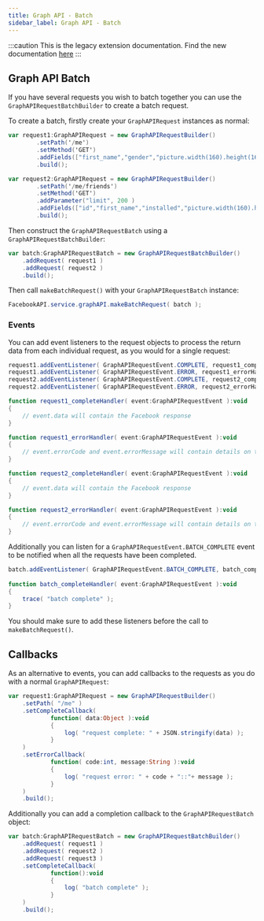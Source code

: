 ```yaml
---
title: Graph API - Batch
sidebar_label: Graph API - Batch
---
```


:::caution
This is the legacy extension documentation. Find the new documentation [here](../facebookapi/)
:::

## Graph API Batch

If you have several requests you wish to batch together you can use the `GraphAPIRequestBatchBuilder` to create a batch request.

To create a batch, firstly create your `GraphAPIRequest` instances as normal:

```actionscript
var request1:GraphAPIRequest = new GraphAPIRequestBuilder()
		.setPath('/me')
		.setMethod('GET')
		.addFields(["first_name","gender","picture.width(160).height(160)" ])
		.build();

var request2:GraphAPIRequest = new GraphAPIRequestBuilder()
		.setPath('/me/friends')
		.setMethod('GET')
		.addParameter("limit", 200 )
		.addFields(["id","first_name","installed","picture.width(160).height(160)" ])
		.build();
```

Then construct the `GraphAPIRequestBatch` using a `GraphAPIRequestBatchBuilder`:


```actionscript
var batch:GraphAPIRequestBatch = new GraphAPIRequestBatchBuilder()
	.addRequest( request1 )
	.addRequest( request2 )
	.build();
```

Then call `makeBatchRequest()` with your `GraphAPIRequestBatch` instance:

```actionscript
FacebookAPI.service.graphAPI.makeBatchRequest( batch );
```


### Events

You can add event listeners to the request objects to process the return data from each individual request, as you would for a single request:

```actionscript
request1.addEventListener( GraphAPIRequestEvent.COMPLETE, request1_completeHandler );
request1.addEventListener( GraphAPIRequestEvent.ERROR, request1_errorHandler );
request2.addEventListener( GraphAPIRequestEvent.COMPLETE, request2_completeHandler );
request2.addEventListener( GraphAPIRequestEvent.ERROR, request2_errorHandler );

function request1_completeHandler( event:GraphAPIRequestEvent ):void 
{
	// event.data will contain the Facebook response
}

function request1_errorHandler( event:GraphAPIRequestEvent ):void 
{
	// event.errorCode and event.errorMessage will contain details on the error
}

function request2_completeHandler( event:GraphAPIRequestEvent ):void 
{
	// event.data will contain the Facebook response
}

function request2_errorHandler( event:GraphAPIRequestEvent ):void 
{
	// event.errorCode and event.errorMessage will contain details on the error
}
```

Additionally you can listen for a `GraphAPIRequestEvent.BATCH_COMPLETE` event to be notified when all the requests have been completed.

```actionscript
batch.addEventListener( GraphAPIRequestEvent.BATCH_COMPLETE, batch_completeHandler );
				
function batch_completeHandler( event:GraphAPIRequestEvent ):void
{
	trace( "batch complete" );
}
```

You should make sure to add these listeners before the call to `makeBatchRequest()`.


## Callbacks

As an alternative to events, you can add callbacks to the requests as you do with a normal `GraphAPIRequest`:

```actionscript
var request1:GraphAPIRequest = new GraphAPIRequestBuilder()
	.setPath( "/me" )
	.setCompleteCallback(
			function( data:Object ):void 
			{
				log( "request complete: " + JSON.stringify(data) );
			}
	)
	.setErrorCallback(
			function( code:int, message:String ):void 
			{
				log( "request error: " + code + "::"+ message );
			}
	)
	.build();
```

Additionally you can add a completion callback to the `GraphAPIRequestBatch` object:

```actionscript
var batch:GraphAPIRequestBatch = new GraphAPIRequestBatchBuilder()
	.addRequest( request1 )
	.addRequest( request2 )
	.addRequest( request3 )
	.setCompleteCallback(
			function():void
			{
				log( "batch complete" );
			}
	)
	.build();
```
